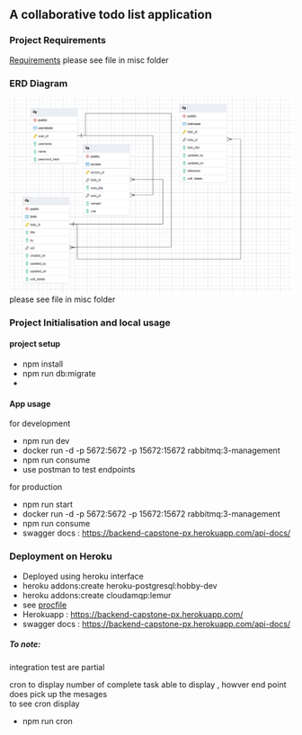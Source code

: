 ## A collaborative todo list application

### Project Requirements
[Requirements](./misc/backend_capstone.pdf) please see file in misc folder 
### ERD Diagram
![Diagram](./misc/ERD.PNG) please see file in misc folder


### Project Initialisation and local usage

#### project setup

* npm install
* npm run db:migrate
* 
#### App usage
for development
* npm run dev
* docker run -d -p 5672:5672 -p 15672:15672 rabbitmq:3-management  
* npm run consume
* use postman to test endpoints

for production
* npm run start
* docker run -d -p 5672:5672 -p 15672:15672 rabbitmq:3-management  
* npm run consume
* swagger docs : https://backend-capstone-px.herokuapp.com/api-docs/

### Deployment on Heroku

* Deployed using heroku interface
* heroku addons:create heroku-postgresql:hobby-dev
* heroku addons:create cloudamqp:lemur
* see [procfile](procfile)
* Herokuapp : https://backend-capstone-px.herokuapp.com/
* swagger docs : https://backend-capstone-px.herokuapp.com/api-docs/


##### To note:
 integration test are partial</br>
 
 cron to display number of complete task able to display , howver end point does pick up the mesages</br>
 to see cron display </br>
* npm run cron
 



